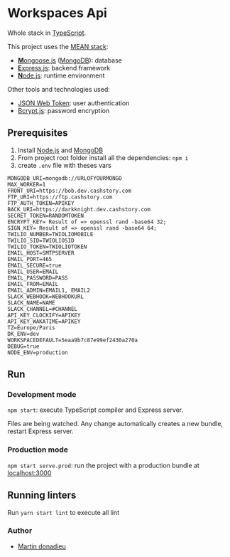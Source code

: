 #  Workspaces Api 

Whole stack in [TypeScript](https://www.typescriptlang.org).

This project uses the [MEAN stack](https://en.wikipedia.org/wiki/MEAN_(software_bundle)):
* [**M**ongoose.js](http://www.mongoosejs.com) ([MongoDB](https://www.mongodb.com)): database
* [**E**xpress.js](http://expressjs.com): backend framework
* [**N**ode.js](https://nodejs.org): runtime environment

Other tools and technologies used:
* [JSON Web Token](https://jwt.io): user authentication
* [Bcrypt.js](https://github.com/dcodeIO/bcrypt.js): password encryption

## Prerequisites
1. Install [Node.js](https://nodejs.org) and [MongoDB](https://www.mongodb.com)
2. From project root folder install all the dependencies: `npm i`
3. create `.env` file with theses vars 
```
MONGODB_URI=mongodb://URLOFYOURMONGO
MAX_WORKER=1
FRONT_URI=https://bob.dev.cashstory.com
FTP_URI=https://ftp.cashstory.com
FTP_AUTH_TOKEN=APIKEY
BACK_URI=https://darkknight.dev.cashstory.com
SECRET_TOKEN=RANDOMTOKEN
ENCRYPT_KEY= Result of => openssl rand -base64 32;
SIGN_KEY= Result of => openssl rand -base64 64;
TWILIO_NUMBER=TWIOLIOMOBILE
TWILIO_SID=TWIOLIOSID
TWILIO_TOKEN=TWIOLIOTOKEN
EMAIL_HOST=SMTPSERVER
EMAIL_PORT=465
EMAIL_SECURE=true
EMAIL_USER=EMAIL
EMAIL_PASSWORD=PASS
EMAIL_FROM=EMAIL
EMAIL_ADMIN=EMAIL1, EMAIL2
SLACK_WEBHOOK=WEBHOOKURL
SLACK_NAME=NAME
SLACK_CHANNEL=#CHANNEL
API_KEY_CLOCKIFY=APIKEY
API_KEY_WAKATIME=APIKEY
TZ=Europe/Paris
DK_ENV=dev
WORKSPACEDEFAULT=5eaa9b7c87e99ef2430a270a
DEBUG=true
NODE_ENV=production
```

## Run
### Development mode
`npm start`: execute TypeScript compiler and Express server.

Files are being watched. Any change automatically creates a new bundle, restart Express server.

### Production mode
`npm start serve.prod`: run the project with a production bundle at [localhost:3000](http://localhost:3000) 


## Running linters
Run `yarn start lint` to execute all lint


### Author
* [Martin donadieu](https://github.com/riderx)
